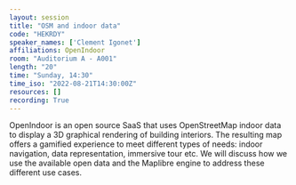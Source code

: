 ```yaml
---
layout: session
title: "OSM and indoor data"
code: "HEKRDY"
speaker_names: ['Clement Igonet']
affiliations: OpenIndoor
room: "Auditorium A - A001"
length: "20"
time: "Sunday, 14:30"
time_iso: "2022-08-21T14:30:00Z"
resources: []
recording: True
---
```


OpenIndoor is an open source SaaS that uses OpenStreetMap indoor data to display a 3D graphical rendering of building interiors. The resulting map offers a gamified experience to meet different types of needs: indoor navigation, data representation, immersive tour etc.
We will discuss how we use the available open data and the Maplibre engine to address these different use cases.

